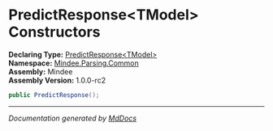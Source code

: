 ﻿<!--  
  <auto-generated>   
    The contents of this file were generated by a tool.  
    Changes to this file may be list if the file is regenerated  
  </auto-generated>   
-->

# PredictResponse\<TModel\> Constructors

**Declaring Type:** [PredictResponse\<TModel\>](../index.md)  
**Namespace:** [Mindee.Parsing.Common](../../index.md)  
**Assembly:** Mindee  
**Assembly Version:** 1.0.0\-rc2

```csharp
public PredictResponse();
```
___

*Documentation generated by [MdDocs](https://github.com/ap0llo/mddocs)*
